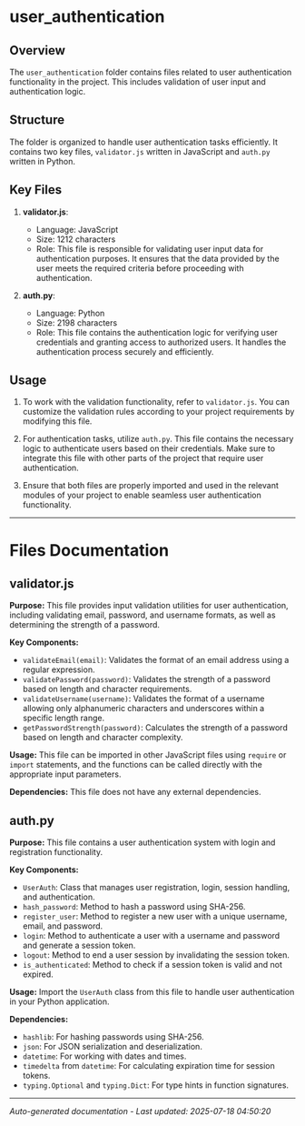 # user_authentication

## Overview
The `user_authentication` folder contains files related to user authentication functionality in the project. This includes validation of user input and authentication logic.

## Structure
The folder is organized to handle user authentication tasks efficiently. It contains two key files, `validator.js` written in JavaScript and `auth.py` written in Python.

## Key Files
1. **validator.js**:
   - Language: JavaScript
   - Size: 1212 characters
   - Role: This file is responsible for validating user input data for authentication purposes. It ensures that the data provided by the user meets the required criteria before proceeding with authentication.

2. **auth.py**:
   - Language: Python
   - Size: 2198 characters
   - Role: This file contains the authentication logic for verifying user credentials and granting access to authorized users. It handles the authentication process securely and efficiently.

## Usage
1. To work with the validation functionality, refer to `validator.js`. You can customize the validation rules according to your project requirements by modifying this file.
   
2. For authentication tasks, utilize `auth.py`. This file contains the necessary logic to authenticate users based on their credentials. Make sure to integrate this file with other parts of the project that require user authentication.

3. Ensure that both files are properly imported and used in the relevant modules of your project to enable seamless user authentication functionality.

---

# Files Documentation

## validator.js

**Purpose:** This file provides input validation utilities for user authentication, including validating email, password, and username formats, as well as determining the strength of a password.

**Key Components:**
- `validateEmail(email)`: Validates the format of an email address using a regular expression.
- `validatePassword(password)`: Validates the strength of a password based on length and character requirements.
- `validateUsername(username)`: Validates the format of a username allowing only alphanumeric characters and underscores within a specific length range.
- `getPasswordStrength(password)`: Calculates the strength of a password based on length and character complexity.

**Usage:** This file can be imported in other JavaScript files using `require` or `import` statements, and the functions can be called directly with the appropriate input parameters.

**Dependencies:** This file does not have any external dependencies.

## auth.py

**Purpose:** This file contains a user authentication system with login and registration functionality.

**Key Components:**
- `UserAuth`: Class that manages user registration, login, session handling, and authentication.
- `hash_password`: Method to hash a password using SHA-256.
- `register_user`: Method to register a new user with a unique username, email, and password.
- `login`: Method to authenticate a user with a username and password and generate a session token.
- `logout`: Method to end a user session by invalidating the session token.
- `is_authenticated`: Method to check if a session token is valid and not expired.

**Usage:** Import the `UserAuth` class from this file to handle user authentication in your Python application.

**Dependencies:**
- `hashlib`: For hashing passwords using SHA-256.
- `json`: For JSON serialization and deserialization.
- `datetime`: For working with dates and times.
- `timedelta` from `datetime`: For calculating expiration time for session tokens.
- `typing.Optional` and `typing.Dict`: For type hints in function signatures.

---
*Auto-generated documentation - Last updated: 2025-07-18 04:50:20*

